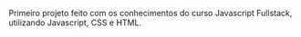 Primeiro projeto feito com os conhecimentos do curso Javascript Fullstack,
utilizando Javascript, CSS e HTML.
